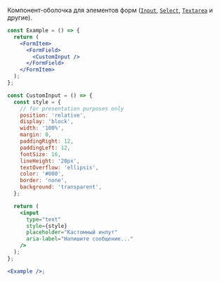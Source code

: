 Компонент-оболочка для элементов форм ([`Input`](#/Input), [`Select`](#/Select), [`Textarea`](#/Textarea) и другие).

```jsx
const Example = () => {
  return (
    <FormItem>
      <FormField>
        <CustomInput />
      </FormField>
    </FormItem>
  );
};

const CustomInput = () => {
  const style = {
    // for presentation purposes only
    position: 'relative',
    display: 'block',
    width: '100%',
    margin: 0,
    paddingRight: 12,
    paddingLeft: 12,
    fontSize: 16,
    lineHeight: '20px',
    textOverflow: 'ellipsis',
    color: '#000',
    border: 'none',
    background: 'transparent',
  };

  return (
    <input
      type="text"
      style={style}
      placeholder="Кастомный инпут"
      aria-label="Напишите сообщение..."
    />
  );
};

<Example />;
```
